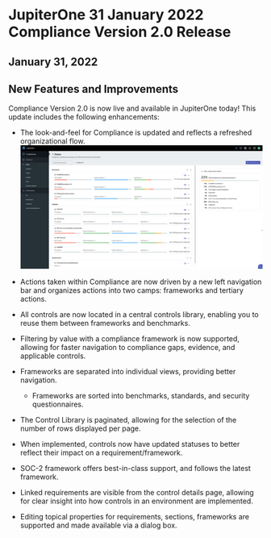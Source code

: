 # JupiterOne 31 January 2022 Compliance Version 2.0 Release
## January 31, 2022

## New Features and Improvements
Compliance Version 2.0 is now live and available in JupiterOne today! This update includes the following enhancements:

- The look-and-feel for Compliance is updated and reflects a refreshed organizational flow.
![](../assets/comv2.png)
 
- Actions taken within Compliance are now driven by a new left navigation bar and organizes actions into two camps: frameworks and tertiary actions.

- All controls are now located in a central controls library, enabling you to reuse them between frameworks and benchmarks. 

- Filtering by value with a compliance framework is now supported, allowing for faster navigation to compliance gaps, evidence, and applicable controls. 

- Frameworks are separated into individual views, providing better navigation. 
  
  - Frameworks are sorted into benchmarks, standards, and security questionnaires.

- The Control Library is paginated, allowing for the selection of the number of rows displayed per page.

- When implemented, controls now have updated statuses to better reflect their impact on a requirement/framework.

- SOC-2 framework offers best-in-class support, and follows the latest framework.

- Linked requirements are visible from the control details page, allowing for clear insight into how controls in an environment are implemented. 

- Editing topical properties for requirements, sections, frameworks are supported and made available via a dialog box. 
